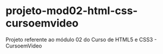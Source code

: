 # projeto-mod02-html-css-cursoemvideo
 Projeto referente ao módulo 02 do Curso de HTML5 e CSS3 - CursoemVideo

